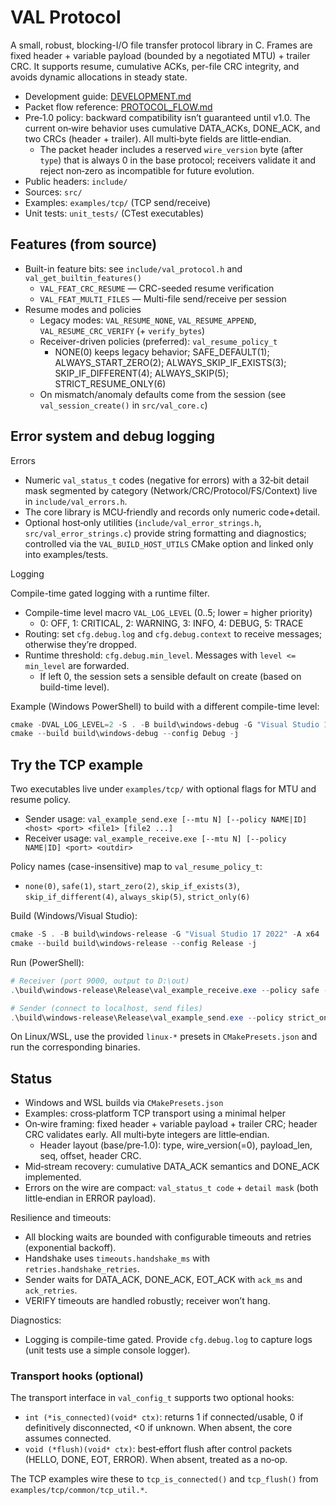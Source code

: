# VAL Protocol

A small, robust, blocking-I/O file transfer protocol library in C. Frames are fixed header + variable payload (bounded by a negotiated MTU) + trailer CRC. It supports resume, cumulative ACKs, per-file CRC integrity, and avoids dynamic allocations in steady state.

- Development guide: [DEVELOPMENT.md](./DEVELOPMENT.md)
- Packet flow reference: [PROTOCOL_FLOW.md](./PROTOCOL_FLOW.md)
- Pre‑1.0 policy: backward compatibility isn’t guaranteed until v1.0. The current on‑wire behavior uses cumulative DATA_ACKs, DONE_ACK, and two CRCs (header + trailer). All multi‑byte fields are little‑endian.
  - The packet header includes a reserved `wire_version` byte (after `type`) that is always 0 in the base protocol; receivers validate it and reject non‑zero as incompatible for future evolution.
- Public headers: `include/`
- Sources: `src/`
- Examples: `examples/tcp/` (TCP send/receive)
- Unit tests: `unit_tests/` (CTest executables)

## Features (from source)

- Built-in feature bits: see `include/val_protocol.h` and `val_get_builtin_features()`
  - `VAL_FEAT_CRC_RESUME` — CRC-seeded resume verification
  - `VAL_FEAT_MULTI_FILES` — Multi-file send/receive per session
- Resume modes and policies
  - Legacy modes: `VAL_RESUME_NONE`, `VAL_RESUME_APPEND`, `VAL_RESUME_CRC_VERIFY` (+ `verify_bytes`)
  - Receiver-driven policies (preferred): `val_resume_policy_t`
    - NONE(0) keeps legacy behavior; SAFE_DEFAULT(1); ALWAYS_START_ZERO(2); ALWAYS_SKIP_IF_EXISTS(3);
      SKIP_IF_DIFFERENT(4); ALWAYS_SKIP(5); STRICT_RESUME_ONLY(6)
  - On mismatch/anomaly defaults come from the session (see `val_session_create()` in `src/val_core.c`)

## Error system and debug logging

Errors
- Numeric `val_status_t` codes (negative for errors) with a 32‑bit detail mask segmented by category (Network/CRC/Protocol/FS/Context) live in `include/val_errors.h`.
- The core library is MCU‑friendly and records only numeric code+detail.
- Optional host‑only utilities (`include/val_error_strings.h`, `src/val_error_strings.c`) provide string formatting and diagnostics; controlled via the `VAL_BUILD_HOST_UTILS` CMake option and linked only into examples/tests.

Logging

Compile-time gated logging with a runtime filter.

- Compile-time level macro `VAL_LOG_LEVEL` (0..5; lower = higher priority)
  - 0: OFF, 1: CRITICAL, 2: WARNING, 3: INFO, 4: DEBUG, 5: TRACE
- Routing: set `cfg.debug.log` and `cfg.debug.context` to receive messages; otherwise they’re dropped.
- Runtime threshold: `cfg.debug.min_level`. Messages with `level <= min_level` are forwarded.
  - If left 0, the session sets a sensible default on create (based on build-time level).

Example (Windows PowerShell) to build with a different compile-time level:

```powershell
cmake -DVAL_LOG_LEVEL=2 -S . -B build\windows-debug -G "Visual Studio 17 2022" -A x64
cmake --build build\windows-debug --config Debug -j
```

## Try the TCP example

Two executables live under `examples/tcp/` with optional flags for MTU and resume policy.

- Sender usage: `val_example_send.exe [--mtu N] [--policy NAME|ID] <host> <port> <file1> [file2 ...]`
- Receiver usage: `val_example_receive.exe [--mtu N] [--policy NAME|ID] <port> <outdir>`

Policy names (case-insensitive) map to `val_resume_policy_t`:

- `none(0)`, `safe(1)`, `start_zero(2)`, `skip_if_exists(3)`, `skip_if_different(4)`, `always_skip(5)`, `strict_only(6)`

Build (Windows/Visual Studio):

```powershell
cmake -S . -B build\windows-release -G "Visual Studio 17 2022" -A x64
cmake --build build\windows-release --config Release -j
```

Run (PowerShell):

```powershell
# Receiver (port 9000, output to D:\out)
.\build\windows-release\Release\val_example_receive.exe --policy safe --mtu 8192 9000 D:\out

# Sender (connect to localhost, send files)
.\build\windows-release\Release\val_example_send.exe --policy strict_only 127.0.0.1 9000 D:\files\a.bin D:\files\b.bin
```

On Linux/WSL, use the provided `linux-*` presets in `CMakePresets.json` and run the corresponding binaries.

## Status

- Windows and WSL builds via `CMakePresets.json`
- Examples: cross‑platform TCP transport using a minimal helper
- On‑wire framing: fixed header + variable payload + trailer CRC; header CRC validates early. All multi‑byte integers are little‑endian.
  - Header layout (base/pre‑1.0): type, wire_version(=0), payload_len, seq, offset, header CRC.
- Mid‑stream recovery: cumulative DATA_ACK semantics and DONE_ACK implemented.
- Errors on the wire are compact: `val_status_t code` + `detail mask` (both little‑endian in ERROR payload).

Resilience and timeouts:
- All blocking waits are bounded with configurable timeouts and retries (exponential backoff).
- Handshake uses `timeouts.handshake_ms` with `retries.handshake_retries`.
- Sender waits for DATA_ACK, DONE_ACK, EOT_ACK with `ack_ms` and `ack_retries`.
- VERIFY timeouts are handled robustly; receiver won’t hang.

Diagnostics:
- Logging is compile-time gated. Provide `cfg.debug.log` to capture logs (unit tests use a simple console logger).

### Transport hooks (optional)

The transport interface in `val_config_t` supports two optional hooks:

- `int (*is_connected)(void* ctx)`: returns 1 if connected/usable, 0 if definitively disconnected, <0 if unknown. When absent, the core assumes connected.
- `void (*flush)(void* ctx)`: best‑effort flush after control packets (HELLO, DONE, EOT, ERROR). When absent, treated as a no‑op.

The TCP examples wire these to `tcp_is_connected()` and `tcp_flush()` from `examples/tcp/common/tcp_util.*`.

